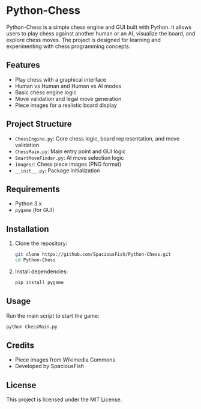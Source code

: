 # Python-Chess

Python-Chess is a simple chess engine and GUI built with Python. It allows users to play chess against another human or an AI, visualize the board, and explore chess moves. The project is designed for learning and experimenting with chess programming concepts.

## Features
- Play chess with a graphical interface
- Human vs Human and Human vs AI modes
- Basic chess engine logic
- Move validation and legal move generation
- Piece images for a realistic board display

## Project Structure
- `ChessEngine.py`: Core chess logic, board representation, and move validation
- `ChessMain.py`: Main entry point and GUI logic
- `SmartMoveFinder.py`: AI move selection logic
- `images/`: Chess piece images (PNG format)
- `__init__.py`: Package initialization

## Requirements
- Python 3.x
- `pygame` (for GUI)

## Installation
1. Clone the repository:
   ```bash
   git clone https://github.com/SpaciousFish/Python-Chess.git
   cd Python-Chess
   ```
2. Install dependencies:
   ```bash
   pip install pygame
   ```

## Usage
Run the main script to start the game:
```bash
python ChessMain.py
```

## Credits
- Piece images from Wikimedia Commons
- Developed by SpaciousFish

## License
This project is licensed under the MIT License.
